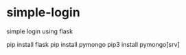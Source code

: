 # simple-login
simple login using flask

pip install flask
pip install pymongo
pip3 install pymongo[srv]
